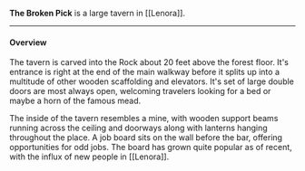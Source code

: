
**The Broken Pick** is a large tavern in [[Lenora]].

----

#### Overview

The tavern is carved into the Rock about 20 feet above the forest floor. It's entrance is right at the end of the main walkway before it splits up into a multitude of other wooden scaffolding and elevators. It's set of large double doors are most always open, welcoming travelers looking for a bed or maybe a horn of the famous mead. 

The inside of the tavern resembles a mine, with wooden support beams running across the ceiling and doorways along with lanterns hanging throughout the place. A job board sits on the wall before the bar, offering opportunities for odd jobs. The board has grown quite popular as of recent, with the influx of new people in [[Lenora]].